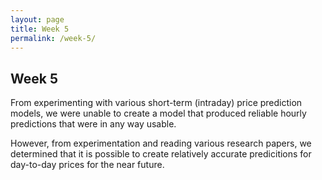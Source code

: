 ```yaml
---
layout: page
title: Week 5
permalink: /week-5/
---
```

## Week 5

From experimenting with various short-term (intraday) price prediction models, we were unable to create a model that produced reliable hourly predictions that were in any way usable.

However, from experimentation and reading various research papers, we determined that it is possible to create relatively accurate predicitions for day-to-day prices for the near future. 
